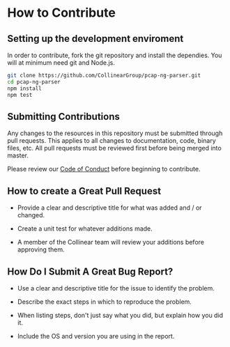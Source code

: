# How to Contribute

## Setting up the development enviroment
In order to contribute, fork the git repository and install the dependies. You will at minimum need git and Node.js. 
```bash
git clone https://github.com/CollinearGroup/pcap-ng-parser.git
cd pcap-ng-parser
npm install
npm test
```

## Submitting Contributions
Any changes to the resources in this repository must be submitted through pull requests. This applies to all changes to documentation, code, binary files, etc. All pull requests must be reviewed first before being merged into master. 

Please review our [Code of Conduct](./CODE_OF_CONDUCT.md) before beginning to contribute.

## How to create a Great Pull Request

* Provide a clear and descriptive title for what was added and / or changed.

* Create a unit test for whatever additions made.

* A member of the Collinear team will review your additions before approving them.

## How Do I Submit A Great Bug Report?

* Use a clear and descriptive title for the issue to identify the problem.

* Describe the exact steps in which to reproduce the problem.

* When listing steps, don't just say what you did, but explain how you did it.

* Include the OS and version you are using in the report.





